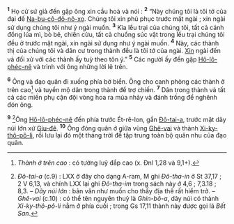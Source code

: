 <sup><b>1</b></sup> Họ cử sứ giả đến gặp ông xin cầu hoà và nói : <sup><b>2</b></sup> “Này chúng tôi là tôi tớ của đại đế [Na-bu-cô-đô-nô-xo](). Chúng tôi xin phủ phục trước mặt ngài ; xin ngài sử dụng chúng tôi như ý ngài muốn. <sup><b>3</b></sup> Kìa lều trại của chúng tôi, tất cả cánh đồng lúa mì, bò bê, chiên cừu, tất cả chuồng súc vật trong lều trại chúng tôi đều ở trước mặt ngài, xin ngài sử dụng như ý ngài muốn. <sup><b>4</b></sup> Này, các thành thị của chúng tôi và dân cư trong thành đều là tôi tớ của ngài. [Xin]() ngài đến và đối xử với các thành ấy tuỳ theo tôn ý.” <sup><b>5</b></sup> Các người ấy đến gặp [Hô-lô-phéc-nê]() và trình với ông những lời lẽ trên.

<sup><b>6</b></sup> Ông và đạo quân đi xuống phía bờ biển. Ông cho canh phòng các thành ở trên cao[^1] và tuyển mộ dân trong thành để trợ chiến. <sup><b>7</b></sup> Dân trong thành và tất cả các miền phụ cận đội vòng hoa ra múa nhảy và đánh trống để nghênh đón ông.

<sup><b>9</b></sup> [^3]Ông [Hô-lô-phéc-nê]() đến phía trước Ét-rê-lon, gần [Đô-tai-a](), trước mặt dãy núi lớn xứ [Giu-đê](). <sup><b>10</b></sup> Ông đóng quân ở giữa vùng [Ghê-vai]() và thành [Xi-ky-thô-pô-li](), rồi lưu lại đó một tháng trời để tập trung toàn bộ quân nhu của đạo quân.

[^1]: *Thành ở trên cao* : có tường luỹ đắp cao (x. Đnl 1,28 và 9,1+).
[^3]: *Đô-tai-a* (c.9) : LXX ở đây cho dạng A-ram, M ghi *Đô-tha-in* ở St 37,17 ; 2 V 6,13, và chính LXX lại ghi *Đô-tha-im* trong sách này ở 4,6 ; 7,3.18 ; 8,3. – *Dãy núi lớn* : bản văn như muốn cho thấy địa thế rất hiểm trở. – *Ghê-vai* (c.10) : có thể tên nguyên thuỷ là *Ghin-bô-a*, dãy núi có thành *Xi-ky-thô-pô-li* nằm ở phía cuối ; trong Gs 17,11 thành này được gọi là *Bết San*.